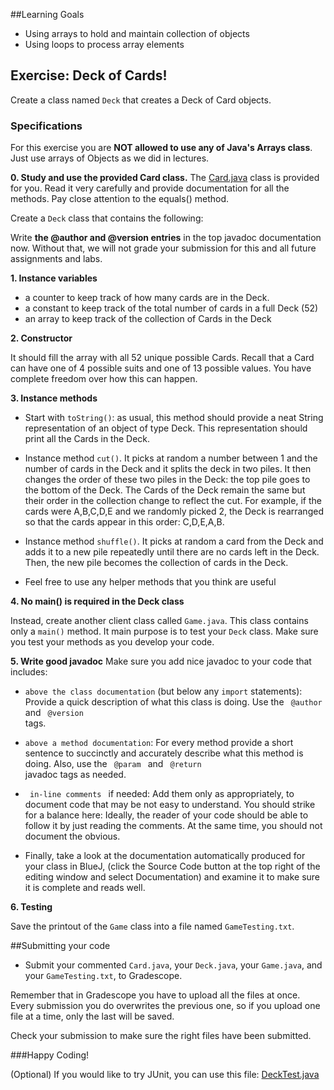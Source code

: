 <!-- 
Last edited on 2023.09.21 by Takis
-->

##Learning Goals
* Using arrays to hold and maintain collection of objects
* Using loops to process array elements


## Exercise:  Deck of Cards!

Create a class named <code>Deck</code> that creates a Deck of Card objects. 


### Specifications

For this exercise you are **NOT allowed to use any of Java's Arrays class**. Just use arrays of Objects as we did in lectures.

**0. Study and use the provided Card class.**
The [Card.java](assign207/Card.java) class is provided for you. Read it very carefully and provide documentation for all the methods. Pay close attention to the equals() method. 

Create a `Deck` class that contains the following:

Write **the @author and @version entries** in the top javadoc documentation now.
Without that, we will not grade your submission for this and all future assignments and labs.

**1.  Instance variables**

  * a counter to keep track of how many cards are in the Deck. 
  * a constant to keep track of the total number of cards in a full Deck (52)
  * an array to keep track of the collection of Cards in the Deck

**2. Constructor**

It should fill the array with all 52 unique possible Cards. 
Recall that a Card can have one of 4 possible suits and one of 13 possible values. 
You have complete freedom over how this can happen. 

**3. Instance methods**

* Start with <code>toString()</code>: as usual, this method should provide a neat String representation of an object of type Deck. 
This representation should print all the Cards in the Deck. 

* Instance method <code>cut()</code>. It picks at random a number between 1 and the number of cards in the Deck and it splits the deck in two piles. It then changes the order of these two piles in the Deck: the top pile goes to the bottom of the Deck. The Cards of the Deck remain the same but their order in the collection change to reflect the cut.
For example, if the cards were A,B,C,D,E and we randomly picked 2, the Deck is rearranged so that the cards appear in this order: C,D,E,A,B.

* Instance method <code>shuffle()</code>. It picks at random a card from the Deck and adds it to a new pile repeatedly until there are no cards left in the Deck. Then, the new pile becomes the collection of cards in the Deck. 

* Feel free to use any helper methods that you think are useful

**4. No main() is required in the Deck class**

Instead, create another client class called `Game.java`. This class contains only a <code>main()</code> method. It main purpose is to test your `Deck` class. Make sure you test your methods as you develop your code. 


**5. Write good javadoc**
Make sure you add nice javadoc to your code that includes:
* <code>above the class documentation</code> (but below any `import` statements): 
Provide a quick description of what this class is doing.
Use the <code> @author </code> and <code> @version </code> tags.

* <code>above a method documentation</code>: For every method provide a short
sentence to succinctly and accurately describe what this method is doing. 
Also, use the <code> @param </code> and <code> @return </code> javadoc tags as needed.

* <code> in-line comments </code> if needed: Add them only as appropriately, to document code that may be not easy to understand. You should strike for a balance here: Ideally, the reader of your code should be able to follow it by just reading the comments. 
At  the same time, you should not document the obvious.

* Finally, take a look at the documentation automatically produced for your class in BlueJ, (click the Source Code button at the top right of the editing window and select Documentation) and examine it to make sure it is complete and reads well.

**6. Testing**

Save the printout of the `Game` class into a file named `GameTesting.txt`. 

##Submitting your code
* Submit your commented `Card.java`, your `Deck.java`, your `Game.java`, and your `GameTesting.txt`, to Gradescope. 

Remember that in Gradescope you have to upload all the files at once. Every submission you do overwrites the previous one, so if you upload one file at a time, only the last will be  saved.

Check your submission to make sure the right files have been submitted.

###Happy Coding!

(Optional) If you would like to try JUnit, you can use this file: [DeckTest.java](assign207/DeckTest.java)